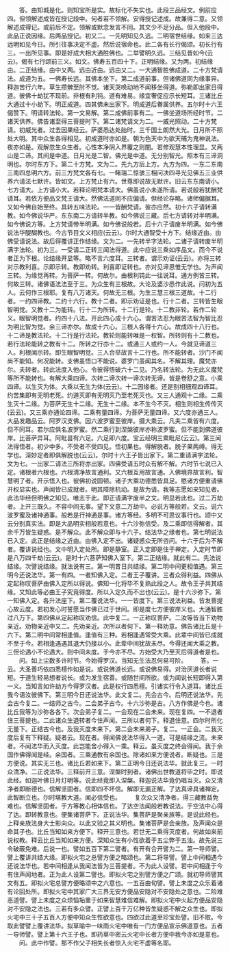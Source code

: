 <!-- { "loadSidebar": true } -->
　　答。由知城是化。则知宝所是实。故标化不失实也。此段三品经文。例前应四。但领解述成皆在授记段中。何者若不领解。安得授记述成。故兼得二意。又领解述成得记。或前后不定。领解或默念发言不同。其文少不足分品。但入他段中。此品正说因缘。后两品授记。初又二。一先明知见久远。二明宿世结缘。如来三达远明如见今日。所引往事决定不虚。然后说宿命也。此二各有长行偈颂。初长行有三。一出所见事。即是好成大相大通胜佛也。二举譬明久远。三结见昔如今(云云)。偈有七行颂前三义。如文。佛寿五百四十下。正明结缘。又为两。初结缘由。二正结缘。由中又两。远由近由。远由又二。一大通智胜佛成道。二十方梵请法。成道为五。一佛寿长远。其佛本坐下。第二成道前事。但诸佛道同为缘事异。释迦苦行六年。草生攒髀至肘不觉。诸天哭唤动地不闻移坐得道。弥勒即出家日得道。彼佛十劫犹不现前。非根有利钝。道有难易。缘宜奢促应示长短耳。三诸比丘大通过十小劫下。明正成道。四其佛未出家下。明成道后眷属供养。五尔时十六王偈赞下。明请转法轮。第一文易解。第二成佛前事有二。一佛坐道场所经时节。二诸天供养。佛告诸至得三菩提时下。第二诸梵请文为二。一威光照动。二十方梵请。初威光者。过去因果经云。萨婆悉达处胎时。三千国土朗然大光。日月所不照处大明。其中众生各得相见。初成道时亦如是。朝为色天中为欲天晡为鬼神说法。夜亦如是。观解忽生众生者。心性本净阴入界覆之则闇。若修观慧本性理显。又两山是二谛。其间是中道。日月光是二智。佛光是中道。无分别智光。照本有三谛洞明也。尔时东方下。第二十方梵。文为二。先九方后上方。九方为四。一东二东南三南四总明六方。前三方梵文各有七。一睹瑞二惊骇三相问决四寻光见佛五三业供养六请法七默许。皆如文。上方梵止有六。世尊即说故无默许。旧云东东南请小。七方请大。上方请小大。若释论明梵本请大。佛虽说小未遂所请。若说般若犹酬梵请耳。若依方便品文梵王请大。然佛法道同不应偏请。但经论存略。诸师偏据耳。又如今佛自始至终。具转五味法轮。一一皆酬梵请。彼亦应然。初十六子请转满教。如今佛说华严。东东南二方请转半教。如今佛说三藏。后七方请转对半明满。如今佛说方等。上方梵请带半明满。如今佛说般若。后十六子请废半明满。如今佛说法华醍醐教也。今古节目文义相应(云云)。尔时大通智受十方下。结缘近由。由佛受请说法。故后得覆讲正作结缘。文为二。一先转半字法轮。二诸子请转废半明满字法轮。初为三。一受请二正转三闻法得道。此中应说三乘如序品文。而今不说者正为下根。论结缘开显等。略不言六度耳。三转者。谓示劝证(云云)。亦将三转对示教利喜。示即示转。教即劝转。利喜即证转也。亦对见谛思惟无学也。为声闻三转。为缘觉再转。为菩萨一转。何故尔。由根利钝此一往说耳。通方例皆三转。何故三转。诸佛语法法至于三。为众生有三根故。大论及婆沙悉作此说。问初为五人。云何作三根耶。复有八万诸天。何故无三根。为生三慧三根三道故。十二行者。一约四谛教。二约十六行。教十二者。即示劝证是也。行十二者。三转皆生眼智明觉。又教十二为能转。行十二为所转。十二行是轮。十二教非轮。若作二轮义。眼智明觉者。约四十八法。开此四心成十六心。谓苦法忍为眼苦法智为智比忍为明比智为觉。余三谛亦尔。故成十六心。三根人各得十六心。故成四十八行也。十二谛是教法轮。十二行是行法轮。教轮则能转唯是一权智。所转则有十二教也。若行法轮能转之教有十二。所转之行亦十二。或通三人或约一人。今就见谛道三人。利根闻示转。即生眼智明觉。三人合举故言十二行也。所不能转者。沙门不闻尚不能知。何况能转。支佛虽悟口不能说。婆罗门虽闻其名。不解其理。魔梵亦尔。夫转者。转此法度入他心。令彼得悟破六十二见。乃名转法轮。为无此义魔梵等所不能转也。有解大乘四谛。次转二谛次转一谛次转无谛。皆是卷舒之意。小乘四谛。以生灭为体。大乘以无生为体(云云)。十二因缘者。还是别相细观四谛耳。约苦集即有无明老死。约道灭即有无明灭乃至老死灭也。又三人通观十二缘。二乘生灭十二缘。为菩萨无生十二缘。无生十二缘。本不生今不灭。相生则相生传传灭(云云)。又三乘亦通论四谛。二乘有量四谛。为菩萨无量四谛。又六度亦通三人。大品发趣品云。阿罗汉支佛。因六波罗蜜至彼岸。摄大乘云。凡夫二乘皆有六度。但不同耳。若尔应俱名波罗蜜。然二乘行到涅槃彼岸亦称波罗蜜。但不能到佛道彼岸。比菩萨异耳。阿毗昙有六足。六足即六度。宝云经明三乘毗尼(云云)。第三闻法得悟者。初少中多。不受者不受四见。悟初果也。得解脱者。脱子果两缚。得无学也。深妙定者即俱解脱也(云云)。尔时十六王子皆出家下。第二重请满字法轮。文为七。一出家二请法三所将亦出家。四佛受请五时众有解不解。六时节七说已入定。诸根者六根也。六根清净故言通利。又六根互用故言通。入佛境界故言利。智慧明了者。开示悟入也。彼佛初说圆顿。诸子大乘功德悉皆具足。愍诸方便重请佛开权显实也。声闻皆已成就者。明其障除机动。是故为请。我等志愿如来知见者。此法华经但明佛之知见。唯志于此。即正请满字废半之文。明显若此也。过二万劫者。上开三既久。不容中间无事。望下文意二万劫中。必说方等般若。文云。说六波罗蜜及诸神通事。般若是行神通是事。诸方等经。多明不可思议事行也。颂中又云分别真实法。即是大品明实相般若意也。十六沙弥信受。及二乘即信得解者。其余千万皆生疑惑。是不解众。此不解众即与十六子。结法华之缘者也。第七明说法已入定。此正是结缘之近由。由佛入定不出。诸疑惑众无所咨问。十六于后为不解者。覆讲说经也。文中明入定处所。即是静室。正入定即是住于禅定。入定时节即是八万四千劫(云云)。是时十六菩萨知佛入室下。第二正结缘。就此有二。先法说结缘。次譬说结缘。就法说有三。第一明昔日共结缘。第二明中间更相值遇。第三明今还说法华。第一有四。一者知佛入定。二者王子覆讲。三者众得利益。四佛从定起称叹菩萨由佛入定所以得说。佛知一化将毕不复熟此段之人。故令王子共其结缘。又知此等必由王子究竟得度。所以入定久而不出也(云云)。是十六沙弥下。第一知佛入定。各升法座下。第二覆说法华。一一皆度下。第三说法利益。皆发菩提心故云度。若初发心时誓愿当作佛已过于世间。即是度七方便彼岸义也。大通智胜过八万下。第四佛从定起称叹劝信。此中复二。一正称叹菩萨。二汝等皆当下劝物亲近。劝物亲近中又二。先劝亲近。次所以者何下。第一释劝意。佛告诸比丘是十六下。第二明中间常相逢值。逢值有三种。若相逢遇常受大乘。此辈中间皆已成就不至于今。若相逢遇遇其退大仍接以小。此辈中间犹故未尽。今得还闻大乘之教。三但论遇小不论遇大。则中间未度。于今亦不尽。方始受大乃至灭后得道者是也。
　　问。如上尘数多许时节。今始得罗汉。当知无生法忍何易可阶。
　　答。一云。大圣善巧依四悉檀作如是说。或说佛道长远。或说佛易得。对治厌道长者说短。于道生轻易想者说长。或为发生宿善。或随世间所欲。或为闻说长短即得入第一义。当知言如许劫方今得罗汉者。此是权行四悉檀。引诸实行令入道耳。诸比丘我今语汝彼佛下。第三明今日还说法华。此文复二。先会古今。后明还说法华。先会古今复二。一结师之古今。二会弟子古今。十六沙弥是古。八方作佛是今也。诸比丘我等为沙弥各各下。次会弟子复二。一会现在二会未来。现在复四。一不退者住三菩提也。二此诸众生退转者今住声闻。三所以者何下。释退住意。四尔时所化无量下。正结古今也。及我灭度未来下。第二会未来弟子。复二。一正会。二我灭度后复有下释疑。疑者云。现在者。得闻佛说法华得入一道。可是结缘之流。未来者。不闻法华而入灭度。此岂能舍小得入一乘。释云。虽灭度之终会得闻。我于余国作佛得闻是经。余国者。三乘通教有余国也。除诸如来方便说者。断疑也。三是方便说。其实无三也。诸比丘若如来下。第二正明今日还说法华。就此复三。一时众清净。二正说法华。三释前开三意。涅槃时到者。诸佛出世教道将毕之时。即说此经。如迦叶佛日月灯明等。说此经竟即入涅槃。释迦说法华竟仍唱当灭。众又清净者即断德也。信解坚固者。信即四不坏信。解即无漏正解。了达真谛具诸禅定。此智断立也。尔时堪教大道。闻必信受也。
　　复次众又清净者。得三藏教益免难也。信解坚固者。于方等教心相体信也。了达空法闻般若教说法。于空法中心得了达。即转教意也。便集诸菩萨下。正说法华。集菩萨是聚亲族等。是说此经也。上释亲族法身大士影向众。以此文验之其义明也。集诸菩萨是会亲族。及声闻众是命其子也。比丘当知如来方便下。释开三意也。若世无二乘得灭度者。何故如来前说权教。释云比丘当知如来方便。深知众生有小性欲着于五尘弊于五浊。故先说三令破蔽免难。后说一也。譬如五百下第二譬者。有开有合开譬为二。第一导师譬。譬上覆讲共结大缘。即拟火宅之总譬方便之略颂也。第二将导譬。譬上中间相遇今还说法华也。若中间相逢从我闻法皆为三菩提者。不为此人设譬。若中间相逢于今有住声闻地者。正为此人设第二譬也。即拟火宅之别譬方便之广颂。就初导师譬其文有五。即拟火宅总譬方便略颂中之六意也。一五百由旬譬。譬上未度之众乐着诸有论回处所。即拟火宅中其家广大三界无安方便品安隐对不安隐处之意也。二险难恶道譬。譬上未度之众烦恼垢重于如来智慧难信难解。即拟火宅中火起方便品安隐对不安隐之法也。三若有多众譬。正譬上百千万亿种皆生疑惑不解之众生也。即拟火宅中三十子五百人方便中知众生性欲意也。四欲过此道至珍宝处譬。旧不取。今取此譬譬上覆讲法华。拟草喻中一味雨火宅中唯有一门方便品宣示佛道意也。五者一导师譬。譬上第十六王子也。即药草中密云火宅中长者方便中我今亦如是意也。
　　问。此中作譬。那不作父子相失长者惊入火宅不虚等名耶。
